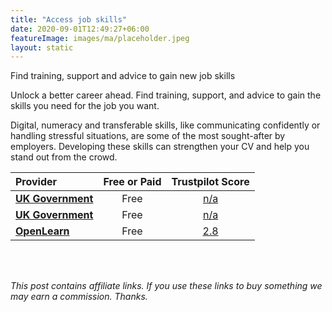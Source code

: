 ```yaml
---
title: "Access job skills"
date: 2020-09-01T12:49:27+06:00
featureImage: images/ma/placeholder.jpeg
layout: static
---
```


Find training, support and advice to gain new job skills

Unlock a better career ahead. Find training, support, and advice to gain the skills you need for the job you want.

Digital, numeracy and transferable skills, like communicating confidently or handling stressful situations, are some of the most sought-after by employers. Developing these skills can strengthen your CV and help you stand out from the crowd.

| Provider      | Free or Paid  |  Trustpilot Score  |
| :-----------          | :--------------:      |  :--------------:         |
| [**UK Government**](https://skillsforlife.campaign.gov.uk/) | Free | [n/a](n/a) | 
| [**UK Government**](https://beta.nationalcareers.service.gov.uk/) | Free | [n/a](n/a) | 
| [**OpenLearn**](https://www.open.edu/openlearn/) | Free | [2.8](https://www.trustpilot.com/review/www.open.ac.uk) | 
  

<br/><br/>

*This post contains affiliate links. If you use these links to buy something we may
earn a commission. Thanks.*







